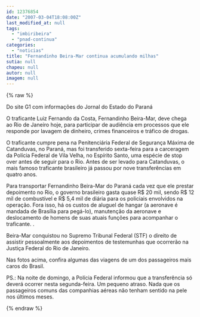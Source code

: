 ```yaml
---
id: 12376854
date: "2007-03-04T18:08:00Z"
last_modified_at: null
tags:
  - "imbiribeira"
  - "pnad-continua"
categories:
  - "noticias"
title: "Fernandinho Beira-Mar continua acumulando milhas"
sutia: null
chapeu: null
autor: null
imagem: null
---
```

{% raw %}
<p><P>Do site G1 com informações do Jornal do Estado do Paraná</P></p>
<p><P>O traficante Luiz Fernando da Costa, Fernandinho Beira-Mar, deve chega ao&nbsp;Rio de Janeiro hoje, para participar de audiência em processos que ele responde por lavagem de dinheiro, crimes financeiros e tráfico de drogas. </P></p>
<p><P>O traficante cumpre pena na Penitenciária Federal de Segurança Máxima de Catanduvas, no Paraná, mas foi transferido sexta-feira para a&nbsp;carceragem da Polícia Federal de Vila Velha, no Espírito Santo, uma espécie de stop over antes de seguir para o Rio.&nbsp;Antes de ser levado para Catanduvas, o mais famoso traficante brasileiro&nbsp;já passou por&nbsp;nove transferências em quatro anos.</P></p>
<p><P>Para transportar Fernandinho Beira-Mar do Paraná cada vez que ele prestar depoimento no Rio, o governo brasileiro gasta quase R$ 20 mil, sendo R$ 12 mil de combustível e R$ 5,4 mil de diária para os policiais envolvidos na operação. Fora isso, há os custos de aluguel de hangar (a aeronave é mandada de Brasília para pegá-lo), manutenção da aeronave e deslocamento de homens de suas atuais funções para acompanhar o traficante. .</P></p>
<p><P>Beira-Mar conquistou no&nbsp;Supremo Tribunal Federal (STF)&nbsp;o direito de assistir pessoalmente aos depoimentos de testemunhas que ocorrerão na Justiça Federal do Rio de Janeiro.&nbsp;<BR></P></p>
<p><P>Nas fotos acima, confira&nbsp;algumas das viagens de um dos passageiros mais caros do Brasil.</P></p>
<p><P>PS.: Na noite de domingo,&nbsp;a&nbsp;Polícia Federal&nbsp;informou que a transferência só deverá ocorrer nesta segunda-feira. Um pequeno atraso. Nada que os passageiros comuns das companhias aéreas não tenham sentido na pele nos últimos meses.</P> </p>
{% endraw %}